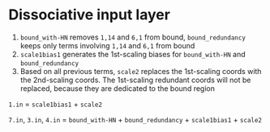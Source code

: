 # Dissociative input layer
1. `bound_with-HN` removes `1,14` and `6,1` from bound, `bound_redundancy` keeps only terms involving `1,14` and `6,1` from bound
2. `scale1bias1` generates the 1st-scaling biases for `bound_with-HN` and `bound_redundancy`
3. Based on all previous terms, `scale2` replaces the 1st-scaling coords with the 2nd-scaling coords. The 1st-scaling redundant coords will not be replaced, because they are dedicated to the bound region

`1.in` = `scale1bias1` + `scale2`

`7.in`, `3.in`, `4.in` = `bound_with-HN` + `bound_redundancy` + `scale1bias1` + `scale2`
